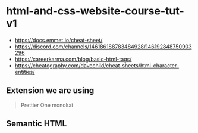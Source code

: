 # html-and-css-website-course-tut-v1

- <https://docs.emmet.io/cheat-sheet/>
- <https://discord.com/channels/146186188783484928/146192848750903296>
- <https://careerkarma.com/blog/basic-html-tags/>
- <https://cheatography.com/davechild/cheat-sheets/html-character-entities/>

## Extension we are using

> Prettier
> One monokai

## Semantic HTML
